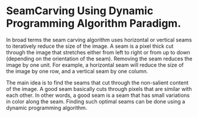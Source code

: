 # SeamCarving Using Dynamic Programming Algorithm Paradigm.

In broad terms the seam carving algorithm uses horizontal or vertical seams to iteratively reduce
the size of the image. A seam is a pixel thick cut through the image that stretches either from left to right or from
up to down (depending on the orientation of the seam). Removing the seam reduces the image by one unit. For
example, a horizontal seam will reduce the size of the image by one row, and a vertical seam by one column. 

The main idea is to find the seams that cut through the non-salient content of the image. 
A good seam basically cuts through pixels that are similar with each other. In other words,
a good seam is a seam that has small variations in color along the seam. Finding such optimal seams can be done
using a dynamic programming algorithm.
